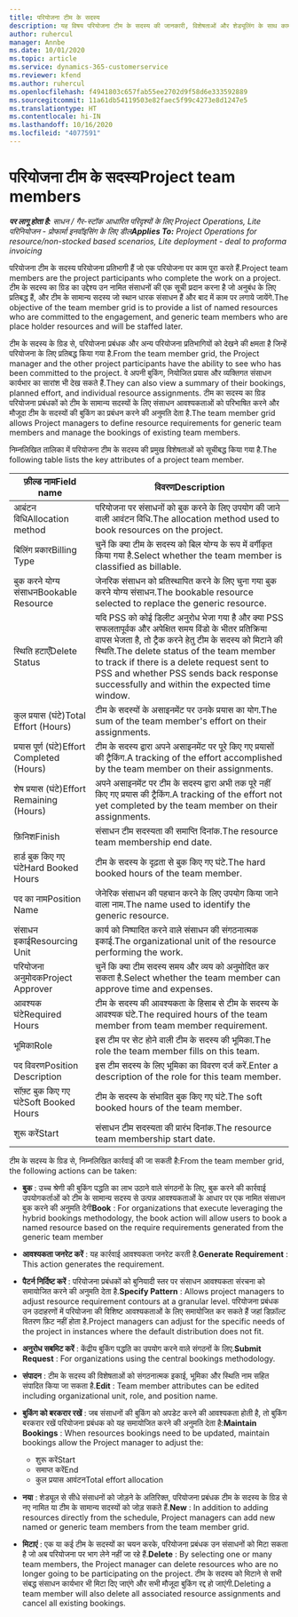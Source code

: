 ```yaml
---
title: परियोजना टीम के सदस्य
description: यह विषय परियोजना टीम के सदस्य की जानकारी, विशेषताओं और शेड्यूलिंग के साथ काम करने के तरीके के बारे में जानकारी प्रदान करता है.
author: ruhercul
manager: Annbe
ms.date: 10/01/2020
ms.topic: article
ms.service: dynamics-365-customerservice
ms.reviewer: kfend
ms.author: ruhercul
ms.openlocfilehash: f4941803c657fab55ee2702d9f58d6e333592889
ms.sourcegitcommit: 11a61db54119503e82faec5f99c4273e8d1247e5
ms.translationtype: HT
ms.contentlocale: hi-IN
ms.lasthandoff: 10/16/2020
ms.locfileid: "4077591"
---
```

# <a name="project-team-members"></a><span data-ttu-id="df1e7-103">परियोजना टीम के सदस्य</span><span class="sxs-lookup"><span data-stu-id="df1e7-103">Project team members</span></span>

<span data-ttu-id="df1e7-104">_**पर लागू होता है:** साधन / गैर-स्टॉक आधारित परिदृश्यों के लिए Project Operations, Lite परिनियोजन - प्रोफार्मा इनवॉइसिंग के लिए डील_</span><span class="sxs-lookup"><span data-stu-id="df1e7-104">_**Applies To:** Project Operations for resource/non-stocked based scenarios, Lite deployment - deal to proforma invoicing_</span></span>

<span data-ttu-id="df1e7-105">परियोजना टीम के सदस्य परियोजना प्रतिभागी हैं जो एक परियोजना पर काम पूरा करते हैं.</span><span class="sxs-lookup"><span data-stu-id="df1e7-105">Project team members are the project participants who complete the work on a project.</span></span> <span data-ttu-id="df1e7-106">टीम के सदस्य का ग्रिड का उद्देश्य उन नामित संसाधनों की एक सूची प्रदान करना है जो अनुबंध के लिए प्रतिबद्ध हैं, और टीम के सामान्य सदस्य जो स्थान धारक संसाधन हैं और बाद में काम पर लगाये जायेंगे.</span><span class="sxs-lookup"><span data-stu-id="df1e7-106">The objective of the team member grid is to provide a list of named resources who are committed to the engagement, and generic team members who are place holder resources and will be staffed later.</span></span>

<span data-ttu-id="df1e7-107">टीम के सदस्य के ग्रिड से, परियोजना प्रबंधक और अन्य परियोजना प्रतिभागियों को देखने की क्षमता है जिन्हें परियोजना के लिए प्रतिबद्ध किया गया है.</span><span class="sxs-lookup"><span data-stu-id="df1e7-107">From the team member grid, the Project manager and the other project participants have the ability to see who has been committed to the project.</span></span> <span data-ttu-id="df1e7-108">वे अपनी बुकिंग, नियोजित प्रयास और व्यक्तिगत संसाधन कार्यभार का सारांश भी देख सकते हैं.</span><span class="sxs-lookup"><span data-stu-id="df1e7-108">They can also view a summary of their bookings, planned effort, and individual resource assignments.</span></span> <span data-ttu-id="df1e7-109">टीम का सदस्य का ग्रिड परियोजना प्रबंधकों को टीम के सामान्य सदस्यों के लिए संसाधन आवश्यकताओं को परिभाषित करने और मौजूदा टीम के सदस्यों की बुकिंग का प्रबंधन करने की अनुमति देता है.</span><span class="sxs-lookup"><span data-stu-id="df1e7-109">The team member grid allows Project managers to define resource requirements for generic team members and manage the bookings of existing team members.</span></span>

<span data-ttu-id="df1e7-110">निम्नलिखित तालिका में परियोजना टीम के सदस्य की प्रमुख विशेषताओं को सूचीबद्ध किया गया है.</span><span class="sxs-lookup"><span data-stu-id="df1e7-110">The following table lists the key attributes of a project team member.</span></span>

| <span data-ttu-id="df1e7-111">फ़ील्ड नाम</span><span class="sxs-lookup"><span data-stu-id="df1e7-111">Field name</span></span>          | <span data-ttu-id="df1e7-112">विवरण</span><span class="sxs-lookup"><span data-stu-id="df1e7-112">Description</span></span>                                                                                                                                                                  |
|--------------------------|-----------------------------------------------------------------------------------------------------------------------------------------------------------------------------------|
| <span data-ttu-id="df1e7-113">आबंटन विधि</span><span class="sxs-lookup"><span data-stu-id="df1e7-113">Allocation method</span></span>        | <span data-ttu-id="df1e7-114">परियोजना पर संसाधनों को बुक करने के लिए उपयोग की जाने वाली आवंटन विधि.</span><span class="sxs-lookup"><span data-stu-id="df1e7-114">The allocation method used to book resources on the project.</span></span>                                                                         |
| <span data-ttu-id="df1e7-115">बिलिंग प्रकार</span><span class="sxs-lookup"><span data-stu-id="df1e7-115">Billing Type</span></span>             | <span data-ttu-id="df1e7-116">चुनें कि क्या टीम के सदस्य को बिल योग्य के रूप में वर्गीकृत किया गया है.</span><span class="sxs-lookup"><span data-stu-id="df1e7-116">Select whether the team member is classified as billable.</span></span>                                                                                                                                       |
| <span data-ttu-id="df1e7-117">बुक करने योग्य संसाधन</span><span class="sxs-lookup"><span data-stu-id="df1e7-117">Bookable Resource</span></span>        | <span data-ttu-id="df1e7-118">जेनरिक संसाधन को प्रतिस्थापित करने के लिए चुना गया बुक करने योग्य संसाधन.</span><span class="sxs-lookup"><span data-stu-id="df1e7-118">The bookable resource selected to replace the generic resource.</span></span>                                                                                                                   |
| <span data-ttu-id="df1e7-119">स्थिति हटाएँ</span><span class="sxs-lookup"><span data-stu-id="df1e7-119">Delete Status</span></span>            | <span data-ttu-id="df1e7-120">यदि PSS को कोई डिलीट अनुरोध भेजा गया है और क्या PSS सफलतापूर्वक और अपेक्षित समय विंडो के भीतर प्रतिक्रिया वापस भेजता है, तो ट्रैक करने हेतु टीम के सदस्य को मिटाने की स्थिति.</span><span class="sxs-lookup"><span data-stu-id="df1e7-120">The delete status of the team member to track if there is a delete request sent to PSS and whether PSS sends back response successfully and within the expected time window.</span></span> |
| <span data-ttu-id="df1e7-121">कुल प्रयास (घंटे)</span><span class="sxs-lookup"><span data-stu-id="df1e7-121">Total Effort (Hours)</span></span>     | <span data-ttu-id="df1e7-122">टीम के सदस्यों के असाइनमेंट पर उनके प्रयास का योग.</span><span class="sxs-lookup"><span data-stu-id="df1e7-122">The sum of the team member's effort on their assignments.</span></span>                                                                                                                         |
| <span data-ttu-id="df1e7-123">प्रयास पूर्ण (घंटे)</span><span class="sxs-lookup"><span data-stu-id="df1e7-123">Effort Completed (Hours)</span></span> | <span data-ttu-id="df1e7-124">टीम के सदस्य द्वारा अपने असाइनमेंट पर पूरे किए गए प्रयासों की ट्रैकिंग.</span><span class="sxs-lookup"><span data-stu-id="df1e7-124">A tracking of the effort accomplished by the team member on their assignments.</span></span>                                                                                           |
| <span data-ttu-id="df1e7-125">शेष प्रयास (घंटे)</span><span class="sxs-lookup"><span data-stu-id="df1e7-125">Effort Remaining (Hours)</span></span> | <span data-ttu-id="df1e7-126">अपने असाइनमेंट पर टीम के सदस्य द्वारा अभी तक पूरे नहीं किए गए प्रयास की ट्रैकिंग.</span><span class="sxs-lookup"><span data-stu-id="df1e7-126">A tracking of the effort not yet completed by the team member on their assignments.</span></span>                                                                                    |
| <span data-ttu-id="df1e7-127">फ़िनिश</span><span class="sxs-lookup"><span data-stu-id="df1e7-127">Finish</span></span>                   | <span data-ttu-id="df1e7-128">संसाधन टीम सदस्यता की समाप्ति दिनांक.</span><span class="sxs-lookup"><span data-stu-id="df1e7-128">The resource team membership end date.</span></span>                                                                                                                                            |
| <span data-ttu-id="df1e7-129">हार्ड बुक किए गए घंटे</span><span class="sxs-lookup"><span data-stu-id="df1e7-129">Hard Booked Hours</span></span>        | <span data-ttu-id="df1e7-130">टीम के सदस्य के दृढ़ता से बुक किए गए घंटे.</span><span class="sxs-lookup"><span data-stu-id="df1e7-130">The hard booked hours of the team member.</span></span>                                                                                                                                                                |
| <span data-ttu-id="df1e7-131">पद का नाम</span><span class="sxs-lookup"><span data-stu-id="df1e7-131">Position Name</span></span>            | <span data-ttu-id="df1e7-132">जेनेरिक संसाधन की पहचान करने के लिए उपयोग किया जाने वाला नाम.</span><span class="sxs-lookup"><span data-stu-id="df1e7-132">The name used to identify the generic resource.</span></span>                                                                                                                                   |
| <span data-ttu-id="df1e7-133">संसाधन इकाई</span><span class="sxs-lookup"><span data-stu-id="df1e7-133">Resourcing Unit</span></span>          | <span data-ttu-id="df1e7-134">कार्य को निष्पादित करने वाले संसाधन की संगठनात्मक इकाई.</span><span class="sxs-lookup"><span data-stu-id="df1e7-134">The organizational unit of the resource performing the work.</span></span>                                                                                                                      |
| <span data-ttu-id="df1e7-135">परियोजना अनुमोदक</span><span class="sxs-lookup"><span data-stu-id="df1e7-135">Project Approver</span></span>         | <span data-ttu-id="df1e7-136">चुनें कि क्या टीम सदस्य समय और व्यय को अनुमोदित कर सकता है.</span><span class="sxs-lookup"><span data-stu-id="df1e7-136">Select whether the team member can approve time and expenses.</span></span>                                                                                                                     |
| <span data-ttu-id="df1e7-137">आवश्यक घंटे</span><span class="sxs-lookup"><span data-stu-id="df1e7-137">Required Hours</span></span>           | <span data-ttu-id="df1e7-138">टीम के सदस्य की आवश्यकता के हिसाब से टीम के सदस्य के आवश्यक घंटे.</span><span class="sxs-lookup"><span data-stu-id="df1e7-138">The required hours of the team member from team member requirement.</span></span>                                                                                                                       |
| <span data-ttu-id="df1e7-139">भूमिका</span><span class="sxs-lookup"><span data-stu-id="df1e7-139">Role</span></span>                     | <span data-ttu-id="df1e7-140">इस टीम पर सेट होने वाली टीम के सदस्य की भूमिका.</span><span class="sxs-lookup"><span data-stu-id="df1e7-140">The role the team member fills on this team.</span></span>                                                                                                                                |
| <span data-ttu-id="df1e7-141">पद विवरण</span><span class="sxs-lookup"><span data-stu-id="df1e7-141">Position Description</span></span>     | <span data-ttu-id="df1e7-142">इस टीम सदस्य के लिए भूमिका का विवरण दर्ज करें.</span><span class="sxs-lookup"><span data-stu-id="df1e7-142">Enter a description of the role for this team member.</span></span>                                                                                                                             |
| <span data-ttu-id="df1e7-143">सॉफ़्ट बुक किए गए घंटे</span><span class="sxs-lookup"><span data-stu-id="df1e7-143">Soft Booked Hours</span></span>        | <span data-ttu-id="df1e7-144">टीम के सदस्य के संभावित बुक किए गए घंटे.</span><span class="sxs-lookup"><span data-stu-id="df1e7-144">The soft booked hours of the team member.</span></span>                                                                                                                                                                 |
| <span data-ttu-id="df1e7-145">शुरू करें</span><span class="sxs-lookup"><span data-stu-id="df1e7-145">Start</span></span>                    | <span data-ttu-id="df1e7-146">संसाधन टीम सदस्यता की प्रारंभ दिनांक.</span><span class="sxs-lookup"><span data-stu-id="df1e7-146">The resource team membership start date.</span></span>                                                                                                                                          |

<span data-ttu-id="df1e7-147">टीम के सदस्य के ग्रिड से, निम्नलिखित कार्रवाई की जा सकती है:</span><span class="sxs-lookup"><span data-stu-id="df1e7-147">From the team member grid, the following actions can be taken:</span></span>

- <span data-ttu-id="df1e7-148">**बुक** : उच्च श्रेणी की बुकिंग पद्धति का लाभ उठाने वाले संगठनों के लिए, बुक करने की कार्रवाई उपयोगकर्ताओं को टीम के सामान्य सदस्य से उत्पन्न आवश्यकताओं के आधार पर एक नामित संसाधन बुक करने की अनुमति देगी</span><span class="sxs-lookup"><span data-stu-id="df1e7-148">**Book** : For organizations that execute leveraging the hybrid bookings methodology, the book action will allow users to book a named resource based on the require requirements generated from the generic team member</span></span>
- <span data-ttu-id="df1e7-149">**आवश्यकता जनरेट करें** : यह कार्रवाई आवश्यकता जनरेट करती है.</span><span class="sxs-lookup"><span data-stu-id="df1e7-149">**Generate Requirement** : This action generates the requirement.</span></span>
- <span data-ttu-id="df1e7-150">**पैटर्न निर्दिष्ट करें** : परियोजना प्रबंधकों को बुनियादी स्तर पर संसाधन आवश्यकता संरचना को समायोजित करने की अनुमति देता है.</span><span class="sxs-lookup"><span data-stu-id="df1e7-150">**Specify Pattern** : Allows project managers to adjust resource requirement contours at a granular level.</span></span> <span data-ttu-id="df1e7-151">परियोजना प्रबंधक उन उदाहरणों में परियोजना की विशिष्ट आवश्यकताओं के लिए समायोजित कर सकते हैं जहां डिफ़ॉल्ट वितरण फ़िट नहीं होता है.</span><span class="sxs-lookup"><span data-stu-id="df1e7-151">Project managers can adjust for the specific needs of the project in instances where the default distribution does not fit.</span></span>
- <span data-ttu-id="df1e7-152">**अनुरोध सबमिट करें** : केंद्रीय बुकिंग पद्धति का उपयोग करने वाले संगठनों के लिए.</span><span class="sxs-lookup"><span data-stu-id="df1e7-152">**Submit Request** : For organizations using the central bookings methodology.</span></span>
- <span data-ttu-id="df1e7-153">**संपादन** : टीम के सदस्य की विशेषताओं को संगठनात्मक इकाई, भूमिका और स्थिति नाम सहित संपादित किया जा सकता है.</span><span class="sxs-lookup"><span data-stu-id="df1e7-153">**Edit** : Team member attributes can be edited including organizational unit, role, and position name.</span></span>
- <span data-ttu-id="df1e7-154">**बुकिंग को बरकरार रखें** : जब संसाधनों की बुकिंग को अपडेट करने की आवश्यकता होती है, तो बुकिंग बरकरार रखें परियोजना प्रबंधक को यह समायोजित करने की अनुमति देता है:</span><span class="sxs-lookup"><span data-stu-id="df1e7-154">**Maintain Bookings** : When resources bookings need to be updated, maintain bookings allow the Project manager to adjust the:</span></span>

    - <span data-ttu-id="df1e7-155">शुरू करें</span><span class="sxs-lookup"><span data-stu-id="df1e7-155">Start</span></span>
    - <span data-ttu-id="df1e7-156">समाप्त करें</span><span class="sxs-lookup"><span data-stu-id="df1e7-156">End</span></span>
    - <span data-ttu-id="df1e7-157">कुल प्रयास आवंटन</span><span class="sxs-lookup"><span data-stu-id="df1e7-157">Total effort allocation</span></span>

- <span data-ttu-id="df1e7-158">**नया** : शेड्यूल से सीधे संसाधनों को जोड़ने के अतिरिक्त, परियोजना प्रबंधक टीम के सदस्य के ग्रिड से नए नामित या टीम के सामान्य सदस्यों को जोड़ सकते हैं.</span><span class="sxs-lookup"><span data-stu-id="df1e7-158">**New** : In addition to adding resources directly from the schedule, Project managers can add new named or generic team members from the team member grid.</span></span>
- <span data-ttu-id="df1e7-159">**मिटाएं** : एक या कई टीम के सदस्यों का चयन करके, परियोजना प्रबंधक उन संसाधनों को मिटा सकता है जो अब परियोजना पर भाग लेने नहीं जा रहे हैं.</span><span class="sxs-lookup"><span data-stu-id="df1e7-159">**Delete** : By selecting one or many team members, the Project manager can delete resources who are no longer going to be participating on the project.</span></span> <span data-ttu-id="df1e7-160">टीम के सदस्य को मिटाने से सभी संबद्ध संसाधन कार्यभार भी मिटा दिए जाएंगे और सभी मौजूदा बुकिंग रद्द हो जाएंगी.</span><span class="sxs-lookup"><span data-stu-id="df1e7-160">Deleting a team member will also delete all associated resource assignments and  cancel all existing bookings.</span></span>
